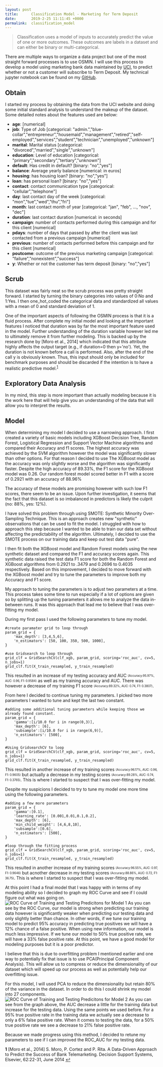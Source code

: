 ```yaml
---
layout: post
title:      Classification Model - Marketing for Term Deposit
date:       2019-2-25 11:11:45 +0000
permalink:  classification_model
---
```


> Classification uses a model of inputs to accurately predict the value of one or more outcomes. These outcomes are labels in a dataset and can either be binary or multi-categorical. 


There are multiple ways to organize a data project but one of the most straight forward processes is to use OSMIN. I will use this process to develop a model using marketing bank data maintained by [UCI](//archive.ics.uci.edu/ml/datasets/bank+marketing#), to predict whether or not a customer will subscribe to Term Deposit. My technical jupyter notebook can be found on my [GitHub](). 

## Obtain
I started my process by obtaining the data from the UCI website and doing some initial standard analysis to understand the makeup of the dataset. Some detailed notes about the features used are below:

* **age**: [numerical]
* **job**: Type of Job [categorical: "admin.","blue-collar","entrepreneur","housemaid","management","retired","self-employed","services","student","technician","unemployed","unknown"]
* **marital**: Marital status [categorical: "divorced","married","single","unknown"]
* **education**: Level of education [categorical: "primary","secondary","tertiary","unknown"]
* **default**: Has credit in default? [binary: "no","yes"]
* **balance**: Average yearly balance [numerical: in euros]
* **housing**: has housing loan? [binary: "no","yes"]
* **loan**: has personal loan? [binary: "no","yes"]
* **contact**: contact communication type [categorical: "cellular","telephone"]
* **day**: last contact day of the week [categorical: "mon","tue","wed","thu","fri"]
* **month**: last contact month of year [categorical: "jan", "feb", ..., "nov", "dec"]
* **duration**: last contact duration [numerical: in seconds]
* **campaign**: number of contacts performed during this campaign and for this client [numerical]
* **pdays**: number of days that passed by after the client was last contacted from a previous campaign [numerical]
* **previous**: number of contacts performed before this campaign and for this client [numerical]
* **poutcome**: outcome of the previous marketing campaign [categorical: "failure","nonexistent","success"]
* **y**: Whether or not the customer has term deposit [binary: "no","yes"]


## Scrub

This dataset was fairly neat so the scrub process was pretty straight forward. I started by turning the binary categories into values of 0:No and 1:Yes. I then one_hot_coded the categorical data and standardized all values with a mean of 0 and standard deviation of 1. 

One of the important aspects of following the OSMIN process is that it is a fluid process. After complete my initial model and looking at the important features I noticed that duration was by far the most important feature used in the model. Further understanding of the duration variable however led me to ultimately remove it from further modeling. This is backed up by the research done by [Moro et al., 2014] which indicated that this attribute highly affects the output target (e.g., if duration=0 then y='no'). Yet, the duration is not known before a call is performed. Also, after the end of the call y is obviously known. Thus, this input should only be included for benchmark purposes and should be discarded if the intention is to have a realistic predictive model.<sup id="a1">[1](#f1)</sup>

## Exploratory Data Analysis

In my mind, this step is more important than actually modeling because it is the work here that will help give you an understanding of the data that will allow you to interpret the results. 

## Model

When determining my model I decided to use a narrowing approach. I first created a variety of basic models including XGBoost Decision Tree, Random Forest, Logistical Regression and Support Vector Machine algorithms and compared their Accuracy and f1 scores. The highest accuracy was achieved by the SVM algorithm however the model was significantly slower than other options. For that reason I decided to use The XGBoost model as the accuracy was only slightly worse and the algorithm was significantly faster. Despite the high accuracy of 89.33%, the F1 score for the XGBoost model was 0.26. Our random forest model scored better in F1 with a score of 0.2921 with an accuracy of 88.96%

The accuracy of these models are promising however with such low F1 scores, there seem to be an issue. Upon further investigation, it seems that the fact that this dataset is so imbalanced in predictors is likely the culprit (no: 88%, yes: 12%). 

I have solved this problem through using SMOTE: Synthetic Minority Over-Sampling Technique. This is an approach creates new "synthetic" observations that can be used to fit the model. I struggled with how to approach this step because I wanted to be able to train our data set without affecting the predictability of the algorithm. Ultimately, I decided to use the SMOTE process on our training data and keep out test data "pure". 

I then fit both the XGBoost model and Random Forest models using the new synthetic dataset and compared the F1 and accuracy scores again. This synthetic data raised the test data F1 score for both the Random Forest and XGBoost algorithms from 0.2921 to .3479 and 0.2696 to 0.4035 respectively. Based on this improvement, I decided to move forward with the XGBoost model and try to tune the parameters to improve both my Accuracy and F1 score. 

My approach to tuning the parameters is to adjust two parameters at a time. This process takes some time to run especially if a lot of options are given so by splitting up the tuning parameters it allows me to analyze the data in-between runs. It was this approach that lead me to believe that I was over-fitting my model. 

During my first pass I used the following parameters to tune my model. 
~~~
#create paramater grid to loop through
param_grid = {
    'max_depth': [3,4,5,6],
    'n_estimators': [50, 100, 350, 500, 1000],
}

#use Gridsearch to loop through
grid_clf = GridSearchCV(clf_xgb, param_grid, scoring='roc_auc', cv=5, n_jobs=1)
grid_clf.fit(X_train_resampled, y_train_resampled)
~~~
This resulted in an increase of my testing accuracy and AUC <sub><sup>(Accuracy:95.97%, AUC: 0.96, F1: 0.9584)</sub></sup> as well as my training accuracy and AUC. There was however a decrease of my training F1 score <sub><sup>(Accuracy:89.32%, AUC: 0.74, F1: 0.3807)</sub></sup>.

From here I decided to continue tuning my parameters. I picked two more parameters I wanted to tune and  kept the last two constant. 
~~~
#adding some additional tuning parameters while keeping those we already found constant.
param_grid = {
    'gamma':[i/10.0 for i in range(0,3)],
    'max_depth': [6],
    'subsample':[i/10.0 for i in range(6,9)],
    'n_estimators': [500],
}

#Using GridsearchCV to loop
grid_clf = GridSearchCV(clf_xgb, param_grid, scoring='roc_auc', cv=5, n_jobs=1)
grid_clf.fit(X_train_resampled, y_train_resampled)
~~~
This resulted in another increase of my training scores <sub><sup>(Accuracy:96.17%, AUC: 0.96, F1: 0.9605)</sub></sup> but actually a decrease in my testing scores <sub><sup>(Accuracy:89.28%, AUC: 0.74, F1: 0.3765)</sub></sup>. This is where I started to suspect that I was over-fitting my model.

Despite my suspicions I decided to try to tune my model one more time using the following parameters.
~~~
#adding a few more parameters
param_grid = {
    'gamma':[0.1],
    'learning_rate': [0.001,0.01,0.1,0.2],
    'max_depth': [6],
    'min_child_weight': [4,6,8,10],
    'subsample':[0.6],
    'n_estimators': [500],
}

#loop through the fitting process
grid_clf = GridSearchCV(clf_xgb, param_grid, scoring='roc_auc', cv=5, n_jobs=1)
grid_clf.fit(X_train_resampled, y_train_resampled)
~~~
This resulted in another increase of my training scores <sub><sup>(Accuracy:96.55%, AUC: 0.97, F1: 0.9646)</sub></sup> but acnother decrease in my testing scores <sub><sup>(Accuracy:88.86%, AUC: 0.72, F1: 36.75)</sub></sup>. This is where I started to suspect that I was over-fitting my model.


At this point I had a final model that I was happy with in terms of my modeling ability so I decided to graph my ROC Curve and see if I could figure out what was going on. 
![ROC Curve of Training and Testing Predicitons for Model 1](img/ROC_Model_1.png)
As you can see by the ROC Curve, our model is strong when predicting our training data however is significantly weaker when predicting our testing data and only slightly better than chance. In other words, if we tune our training model to predict 95% accuracy in predicting true positives we will have a 12% chance of a false positive. When using new information, our model is much less impressive. If we tune our model to 50% true positive rate, we will have a 33% false positive rate. At this point, we have a good model for modeling purposes but it is a poor predictor.

I believe that this is due to overfitting problem I mentioned earlier and one way to potentially fix that issue is to use PCA(Principal Component Analysis). This will allow us to compress or reduce the dimensionality of our dataset which will speed up our process as well as potentially help our overfitting issue.

For this model, I will used PCA to reduce the dimensionality but retain 80% of the variance in the dataset. In order to do this I could shrink my model into 27 components. 
![ROC Curve of Training and Testing Predicitons for Model 2](img/ROC_Model_2.png)
As you can see from the graph above, the AUC decrease a little for the training data but increase for the testing data. Using the same points we used before. For a 95% true positive rate in the training data we actually see a decrease to only a 6% false positive rate. When it comes to testing the data, for a 50% true positive rate we see a decrease to 21% false positive rate.

Because we made progress using this method, I decided to retune my parameters to see if I can improved the ROC_AUC for my testing data.


<b id="f1">1</b> [Moro et al., 2014] S. Moro, P. Cortez and P. Rita. A Data-Driven Approach to Predict the Success of Bank Telemarketing. Decision Support Systems, Elsevier, 62:22-31, June 2014 [↩](#a1)
